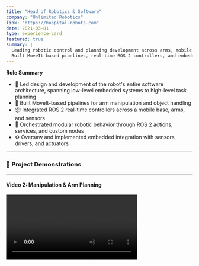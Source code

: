 ```yaml
---
title: "Head of Robotics & Software"
company: "Unlimited Robotics"
link: "https://hospital-robots.com"
date: 2021-03-01
type: experience-card
featured: true
summary: |
  Leading robotic control and planning development across arms, mobile base, and high-level task logic.  
  Built MoveIt-based pipelines, real-time ROS 2 controllers, and embedded integrations.
---
```


**Role Summary**

- 🧠 Led design and development of the robot's entire software architecture, spanning low-level embedded systems to high-level task planning
- 🦾 Built MoveIt-based pipelines for arm manipulation and object handling
- 📦 Integrated ROS 2 real-time controllers across a mobile base, arms, and sensors
- 📡 Orchestrated modular robotic behavior through ROS 2 actions, services, and custom nodes
- ⚙️ Oversaw and implemented embedded integration with sensors, drivers, and actuators

---

### 🎥 Project Demonstrations

<!-- #### Video 1: Full-Body Robotic Task Execution - Pressing elevator button
<video controls width="70%">
  <source src="elevator_demo.mp4" type="video/mp4">
  Your browser does not support the video tag.
</video>  -->

--- 

#### Video 2: Manipulation & Arm Planning
<video controls width="70%">
  <source src="juggling.mp4" type="video/mp4">
  Your browser does not support the video tag.
</video>
